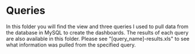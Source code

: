 # Queries

In this folder you will find the view and three queries I used to pull data from the database in MySQL to create the dashboards. The results of each query are also available in this folder. Please see "[query_name]-results.xls" to see what information was pulled from the specified query.
